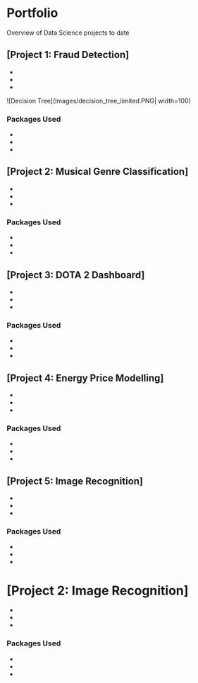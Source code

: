 # Portfolio
Overview of Data Science projects to date

## [Project 1: Fraud Detection]
*
*
*

![Decision Tree](Images/decision_tree_limited.PNG| width=100)

### Packages Used
*
*
*


## [Project 2: Musical Genre Classification]
*
*
*

### Packages Used
*
*
*


## [Project 3: DOTA 2 Dashboard]
*
*
*

### Packages Used
*
*
*

## [Project 4: Energy Price Modelling]
*
*
*

### Packages Used
*
*
*

## [Project 5: Image Recognition]
*
*
*

### Packages Used
*
*
*


# [Project 2: Image Recognition]
*
*
*

### Packages Used
*
*
*
